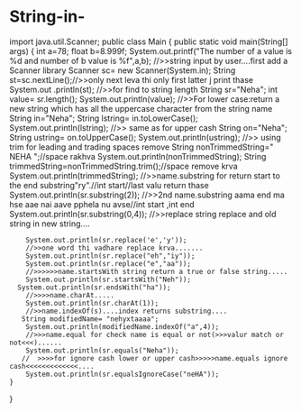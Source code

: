 # String-in-
import java.util.Scanner;
public class Main {
    public static void main(String[] args) {
    int a=78;
    float b=8.999f;
    System.out.printf("The number of a value is %d and number of b value is %f",a,b);
    //>>string input by user....first add a Scanner  library
        Scanner sc= new Scanner(System.in);
     String st=sc.nextLine();//>>only next leva thi only first latter j print thase
     System.out .println(st);
        //>>for find to string length
        String sr="Neha";
        int value= sr.length();
        System.out.println(value);
        //>>For lower case:return a new string which has all the uppercase character from the string name
        String in="Neha";
        String lstring= in.toLowerCase();
        System.out.println(lstring);
       //>> same as for upper cash
        String on="Neha";
        String ustring= on.toUpperCase();
        System.out.println(ustring);
 //>> using trim for leading and trading spaces remove
        String nonTrimmedString="    NEHA   ";//space rakhva
        System.out.println(nonTrimmedString);
        String trimmedString=nonTrimmedString.trim();//space remove krva
        System.out.println(trimmedString);
        //>>name.substring for return start to the end substring"ry".//int start//last valu return thase
        System.out.println(sr.substring(2));
        //>>2nd name.substring aama end ma hse aae nai aave pphela nu avse//int start ,int end
        System.out.println(sr.substring(0,4));
        //>>replace string replace and old string in new string....

        System.out.println(sr.replace('e','y'));
        //>>one word thi vadhare replace krva.......
        System.out.println(sr.replace("eh","iy"));
        System.out.println(sr.replace("e","aa"));
        //>>>>>>name.startsWith string return a true or false string.....
        System.out.println(sr.startsWith("Neh"));
      System.out.println(sr.endsWith("ha"));
        //>>>>name.charAt.....
        System.out.println(sr.charAt(1));
        //>>name.indexOf(s)....index returns substring....
       String modifiedName= "nehyxtaaaa";
        System.out.println(modifiedName.indexOf("a",4));
        //>>>name.equal for check name is equal or not(>>>valur match or not<<<)......
        System.out.println(sr.equals("Neha"));
       //  >>>>for ignore cash lower or upper cash>>>>>name.equals ignore cash<<<<<<<<<<<<<....
        System.out.println(sr.equalsIgnoreCase("neHA"));
    }
}

